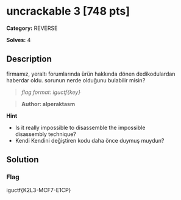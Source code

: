 # uncrackable 3 [748 pts]

**Category:** REVERSE

**Solves:** 4

## Description
firmamız, yeraltı forumlarında ürün hakkında dönen dedikodulardan haberdar oldu. sorunun nerde olduğunu bulabilir misin?

>*flag format: iguctf{key}*

>**Author: alperaktasm**

**Hint**
* Is it really impossible to disassemble the impossible disassembly technique?
* Kendi Kendini değiştiren kodu daha önce duymuş muydun?

## Solution

### Flag
iguctf{K2L3-MCF7-E1CP}
